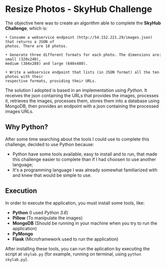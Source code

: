 # Resize Photos - SkyHub Challenge

The objective here was to create an algorithm able to complete the **SkyHub Challenge**, which is:

```
• Consume a webservice endpoint (http://54.152.221.29/images.json) that returns a JSON of
photos. There are 10 photos.

• Generate three different formats for each photo. The dimensions are: small (320x240),
medium (384x288) and large (640x480).

• Write a webservice endpoint that lists (in JSON format) all the ten photos with their
respective formats, providing their URLs.
```

The solution I adopted is based in an implementation using _Python_. It receives the json containing the URLs that provides the images, processes it, retrieves the images, processes them, stores them into a database using MongoDB, then provides an endpoint with a json containing the processed images URLs.

## Why Python?
After some time searching about the tools I could use to complete this challenge, decided to use Python because:

- Python have some tools available, easy to install and to run, that made this challenge easier to complete than if I had choosen to use another language;
- It's a programming language I was already somewhat familiarized with and knew that would be simple to use.

## Execution
In order to execute the application, you must install some tools, like:
- **Python** (I used _Python 3.6_)
- **Pillow** (To manipulate the images)
- **MongoDB** (Should be running in your machine when you try to run the application)
- **PyMongo**
- **Flask** (Microframework used to run the application)

After installing these tools, you can run the aplication by executing the script at `skylab.py` (for example, running on terminal, using `python skylab.py`).

